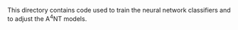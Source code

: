 This directory contains code used to train the neural network classifiers and to adjust the A<sup>4</sup>NT models.
